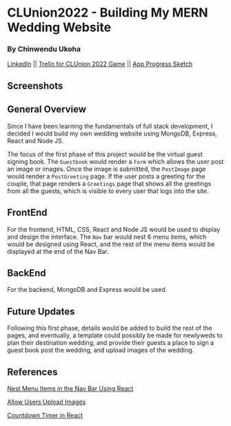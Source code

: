 # CLUnion2022 - Building My MERN Wedding Website

### By Chinwendu Ukoha

[LinkedIn](https://www.linkein.com/in/chinwenduukoha) ||
[Trello for CLUnion 2022 Game](https://trello.com/b/awOqesCe/clunion-full-stack-wedding-site) ||
[App Progress Sketch](https://app.diagrams.net/?src=about#Hcchinw%2FCLUnion2022%2Fmain%2FUntitled%20Diagram.drawio)

## Screenshots

## General Overview

Since I have been learning the fundamentals of full stack development, I decided I would build my own wedding website using MongoDB, Express, React and Node JS.

The focus of the first phase of this project would be the virtual guest signing book. The `Guestbook` would render a `Form` which allows the user post an image or images. Once the image is submitted, the `PostImage` page would render a `PostGreeting` page. If the user posts a greeting for the couple, that page renders a `Greetings` page that shows all the greetings from all the guests, which is visible to every user that logs into the site.

## FrontEnd

For the frontend, HTML, CSS, React and Node JS would be used to display and design the interface.
The `Nav` bar would nest 6 menu items, which would be designed using React, and the rest of the menu items would be displayed at the end of the Nav Bar.

## BackEnd

For the backend, MongoDB and Express would be used.

## Future Updates

Following this first phase, details would be added to build the rest of the pages, and eventually, a template could possibly be made for newlyweds to plan their destination wedding, and provide their guests a place to sign a guest book post the wedding, and upload images of the wedding.

## References

[Nest Menu Items in the Nav Bar Using React](https://www.youtube.com/watch?app=desktop&v=IF6k0uZuypA)

[Allow Users Upload Images](https://codeburst.io/react-image-upload-with-kittens-cc96430eaece)

[Countdown Timer in React](https://www.npmjs.com/package/react-date-countdown-timer)
